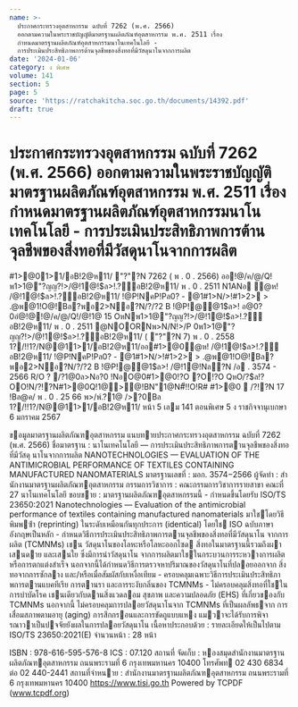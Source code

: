 ```yaml
---
name: >-
  ประกาศกระทรวงอุตสาหกรรม ฉบับที่ 7262 (พ.ศ. 2566)
  ออกตามความในพระราชบัญญัติมาตรฐานผลิตภัณฑ์อุตสาหกรรม พ.ศ. 2511 เรื่อง
  กำหนดมาตรฐานผลิตภัณฑ์อุตสาหกรรมนาโนเทคโนโลยี -
  การประเมินประสิทธิภาพการต้านจุลชีพของสิ่งทอที่มีวัสดุนาโนจากการผลิต
date: '2024-01-06'
category: ง พิเศษ
volume: 141
section: 5
page: 5
source: 'https://ratchakitcha.soc.go.th/documents/14392.pdf'
draft: true
---
```


# ประกาศกระทรวงอุตสาหกรรม ฉบับที่ 7262 (พ.ศ. 2566) ออกตามความในพระราชบัญญัติมาตรฐานผลิตภัณฑ์อุตสาหกรรม พ.ศ. 2511 เรื่อง กำหนดมาตรฐานผลิตภัณฑ์อุตสาหกรรมนาโนเทคโนโลยี - การประเมินประสิทธิภาพการต้านจุลชีพของสิ่งทอที่มีวัสดุนาโนจากการผลิต

#1>@01>1/อB!2@ห11/ "?"?N 7262 ( พ . 0 . 2566) ออ!@/ค/@/Q!พ1>1@"?ญญ?!>/@!1@!$ล>!.?์อB!2@ห11/ พ . 0 . 2511 N1ANอ ํ@ห! /@!1@!$ล>!.?์อB!2@ห11/ !@P!NคP!Pล0? - @1#1>N/>!#1>2> > .@พ@1!O@!Bล?พอ2>Nอ?N/?/?2 B !@P!@@1$ล>! อ@0?0อํ@!@!@/ค/@/Q!/@!1@ 15 OหNพ1>1@"?ญญ?!>/@!1@!$ล>!.?์อB!2@ห11/ พ . 0 . 2511 @NOORNพ>N/N!>/P 0พ1>1@"?ญญ?!>/@!1@!$ล>!.?์อB!2@ห11/ ( "?"?N 7) พ . 0 . 2558 1?/!!1?/N@@11>1/อB!2@ห11/ออ#1>@0ํ@ห! /@!1@!$ล>!.?์อB!2@ห11/ !@P!NคP!Pล0? - @1#1>N/>!#1>2> > .@พ@1!O@!Bล?พอ2>Nอ?N/?/?2 B !@P!@@1$ล>! /@!1@!Nล?N /อ . 3574 - 2566 R/O ? /?1@0ล>Nอ?0 !NอO@0#1>@0!?O ?O!?O QหO/?$ล!?OO!N/?!?N#1>@0Q!1@>@!BN"1@N#็!!O!R# #1>@0  /?!?N 17 !Bล@ค/ พ . 0 . 25 66 พ>/พ์.?1@ />?0Bล 1?/!!1?/N@@11>1/อB!2@ห11/ หน้า 5 เลม 141 ตอนพิเศษ 5 ง ราชกิจจานุเบกษา 6 มกราคม 2567

ขอมูลมาตรฐานผลิตภัณฑอุตสาหกรรม แนบทายประกาศกระทรวงอุตสาหกรรม ฉบับที่ 7262 (พ.ศ. 2566) ชื่อมาตรฐาน : นาโนเทคโนโลยี — การประเมินประสิทธิภาพการตานจุลชีพของสิ่งทอที่มีวัสดุ นาโนจากการผลิต NANOTECHNOLOGIES — EVALUATION OF THE ANTIMICROBIAL PERFORMANCE OF TEXTILES CONTAINING MANUFACTURED NANOMATERIALS มาตรฐานเลขที่ : มอก. 3574−2566 ผู้จัดทํา : สํานักงานมาตรฐานผลิตภัณฑอุตสาหกรรม กรรมการวิชาการ : คณะกรรมการวิชาการรายสาขา คณะที่ 27 นาโนเทคโนโลยี ขอบขาย : มาตรฐานผลิตภัณฑอุตสาหกรรมนี้ - กําหนดขึ้นโดยรับ ISO/TS 23650:2021 Nanotechnologies — Evaluation of the antimicrobial performance of textiles containing manufactured nanomaterials มาใชโดยวิธีพิมพซ้ํา (reprinting) ในระดับเหมือนกันทุกประการ (identical) โดยใช ISO ฉบับภาษาอังกฤษเป็นหลัก - กําหนดวิธีการประเมินประสิทธิภาพการตานจุลชีพของสิ่งทอที่มีวัสดุนาโน จากการผลิต (TCMNMs) เชน วัสดุนาโนของโลหะหรือโลหะออกไซด สิ่งทอในมาตรฐานนี้รวมถึงผา เสนดาย และเสนใย ซึ่งมีการนําวัสดุนาโน จากการผลิตมาใชในกระบวนการระหวางการผลิตหรือการตกแต่งสําเร็จ นอกจากนี้ได้กําหนดวิธีการตรวจหาปริมาณของวัสดุนาโนที่ปลอยออกจาก สิ่งทอจากการซักลาง และ/หรือเมื่อสัมผัสกับเหงื่อเทียม - ครอบคลุมเฉพาะวิธีการประเมินประสิทธิภาพการตานแบคทีเรีย การตานรา และการระงับกลิ่นของ TCMNMs - ไม่ครอบคลุมสิ่งทอที่ใชในการบําบัดโรค เชนเดียวกับดานสิ่งแวดลอม สุขภาพ และความปลอดภัย (EHS) ที่เกี่ยวของกับ TCMNMs นอกจากนี้ ไม่ครอบคลุมการปลอยวัสดุนาโนจาก TCMNMs ที่เป็นผลลัพธจาก การเสื่อมสภาพตามอายุ (aging) การสึกกรอนและการขัดถูแบบแหง แมวาจะได้รับการพิจารณาวาเป็นปจจัยยังผลในการปลอยวัสดุนาโน เนื้อหาประกอบด้วย : รายละเอียดให้เป็นไปตาม ISO/TS 23650:2021(E) จํานวนหน้า : 28 หน้า

ISBN : 978-616-595-576-8 ICS : 07.120 สถานที่ จัดเก็บ : หองสมุดสํานักงานมาตรฐานผลิตภัณฑอุตสาหกรรม ถนนพระรามที่ 6 กรุงเทพมหานคร 10400 โทรศัพท 02 430 6834 ต่อ 02 440-2441 สถานที่จําหนาย : สํานักงานมาตรฐานผลิตภัณฑอุตสาหกรรม ถนนพระรามที่ 6 กรุงเทพมหานคร 10400 https://www.tisi.go.th Powered by TCPDF (www.tcpdf.org)
